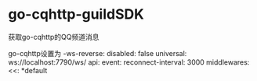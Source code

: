 # go-cqhttp-guildSDK
获取go-cqhttp的QQ频道消息

go-cqhttp设置为
-ws-reverse:
    disabled: false
    universal: ws://localhost:7790/ws/
    api: 
    event: 
    reconnect-interval: 3000
    middlewares:
      <<: *default 
